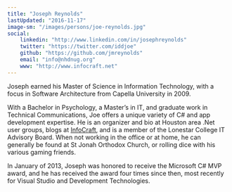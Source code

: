 ```yaml
---
title: "Joseph Reynolds"
lastUpdated: "2016-11-17"
image-sm: "/images/persons/joe-reynolds.jpg"
social:
    linkedin: "http://www.linkedin.com/in/josephreynolds"
    twitter: "https://twitter.com/iddjoe"
    github: "https://github.com/jmreynolds"
    email: "info@nhdnug.org"
    www: "http://www.infocraft.net"
---
```

Joseph earned his Master of Science in Information Technology,
with a focus in Software Architecture from Capella University in 2009.

With a Bachelor in Psychology, a Master’s in IT, and graduate work in Technical Communications,
Joe offers a unique variety of C# and app development expertise. He is an organizer and bio
at Houston area .Net user groups, blogs at [InfoCraft](http://www.infocraft.net), and is a 
member of the Lonestar College IT Advisory Board. When not working in the office or at home, he can generally be found at St Jonah
Orthodox Church, or rolling dice with his various gaming friends.
<!--more-->

In January of 2013, Joseph was honored to receive the Microsoft C# MVP award, and he has received
the award four times since then, most recently for Visual Studio and Development Technologies.